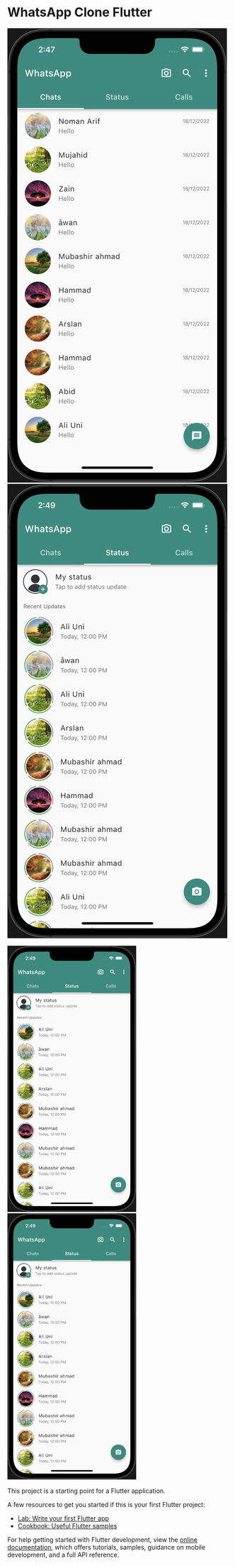 # WhatsApp Clone Flutter

![Main chat](screenshots/chat.png)![status](screenshots/status.png)

<img src="screenshots/status.png" height='600px' /><img src="screenshots/status.png" height='600px' />

This project is a starting point for a Flutter application.

A few resources to get you started if this is your first Flutter project:

- [Lab: Write your first Flutter app](https://docs.flutter.dev/get-started/codelab)
- [Cookbook: Useful Flutter samples](https://docs.flutter.dev/cookbook)

For help getting started with Flutter development, view the
[online documentation](https://docs.flutter.dev/), which offers tutorials,
samples, guidance on mobile development, and a full API reference.
